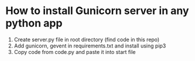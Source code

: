 # How to install Gunicorn server in any python app
1. Create server.py file in root directory (find code in this repo)
2. Add gunicorn, gevent in requirements.txt and install using pip3
3. Copy code from code.py and paste it into start file
